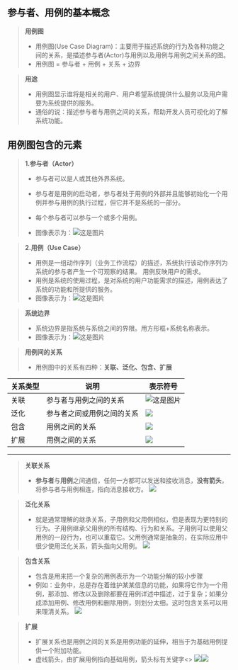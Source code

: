 ## 参与者、用例的基本概念
>**用例图**
>- 用例图(Use Case Diagram)：主要用于描述系统的行为及各种功能之间的关系，是描述参与者(Actor)与用例以及用例与用例之间关系的图。
>- 用例图 = 参与者 + 用例 + 关系 + 边界

>**用途**
>- 用例图显示谁将是相关的用户、用户希望系统提供什么服务以及用户需要为系统提供的服务。
>- 通俗的说：描述参与者与用例之间的关系，帮助开发人员可视化的了解系统功能。

## 用例图包含的元素
>**1.参与者（Actor）**
>- 参与者可以是人或其他外界系统。
>- 参与者是用例的启动者，参与者处于用例的外部并且能够初始化一个用例并参与用例的执行过程，但它并不是系统的一部分。
>- 每个参与者可以参与一个或多个用例。
>
>- 图像表示为：![这是图片](https://img-blog.csdnimg.cn/20190914113914970.png)

>**2.用例（Use Case）**
>- 用例是一组动作序列（业务工作流程）的描述，系统执行该动作序列为系统的参与者产生一个可观察的结果。 用例反映用户的需求。
>- 用例是系统的使用过程，是对系统的用户功能需求的描述，用例表达了系统的功能和所提供的服务。
>- 图像表示为：![这是图片](https://img-blog.csdnimg.cn/20190914114018954.png)

>**系统边界**
>- 系统边界是指系统与系统之间的界限。用方形框+系统名称表示。
>- 图像表示为：![这是图片](https://img-blog.csdnimg.cn/20190914114347945.png?x-oss-process=image/watermark,type_ZmFuZ3poZW5naGVpdGk,shadow_10,text_aHR0cHM6Ly9ibG9nLmNzZG4ubmV0L2NvbGRfX19wbGF5,size_16,color_FFFFFF,t_70)

>**用例间的关系**
>- 用例图中的关系有四种：**关联、泛化、包含、扩展**  

|关系类型|说明|表示符号|    
|-|-|-|   
|关联|参与者与用例之间的关系|![这是图片](https://img-blog.csdnimg.cn/20190914115208590.png)|    
|泛化|参与者之间或用例之间的关系|![](https://img-blog.csdnimg.cn/20190914115350223.png)|
|包含|用例之间的关系|![](https://img-blog.csdnimg.cn/20190914115636117.png)|
|扩展|用例之间的关系|![](https://img-blog.csdnimg.cn/20190914115814439.png)|

---

>**关联关系**
>- **参与者**与**用例**之间通信，任何一方都可以发送和接收消息，**没有箭头**，将参与者与用例相连，指向消息接收方。
>![](https://img-blog.csdnimg.cn/20210623185606680.png)

>**泛化关系**
>- 就是通常理解的继承关系，子用例和父用例相似，但是表现为更特别的行为。子用例继承父用例的所有结构、行为和关系。子用例可以使用父用例的一段行为，也可以重载它。父用例通常是抽象的，在实际应用中很少使用泛化关系，箭头指向父用例。
>![](https://img-blog.csdnimg.cn/20210630202752632.png?x-oss-process=image/watermark,type_ZmFuZ3poZW5naGVpdGk,shadow_10,text_aHR0cHM6Ly9ibG9nLmNzZG4ubmV0L3dlaXhpbl80MjQ4ODc3Mg==,size_16,color_FFFFFF,t_70)

>**包含关系**  
>- 包含是用来把一个复杂的用例表示为一个功能分解的较小步骤
>- 例如：业务中，总是存在着维护某某信息的功能，如果将它作为一个用例，那添加、修改以及删除都要在用例详述中描述，过于复杂；如果分成添加用例、修改用例和删除用例，则划分太细。这时包含关系可以用来理清关系。
>![](https://img-blog.csdnimg.cn/2021063020405880.png?x-oss-process=image/watermark,type_ZmFuZ3poZW5naGVpdGk,shadow_10,text_aHR0cHM6Ly9ibG9nLmNzZG4ubmV0L3dlaXhpbl80MjQ4ODc3Mg==,size_16,color_FFFFFF,t_70)

>**扩展**
>- 扩展关系也是用例之间的关系是用例功能的延伸，相当于为基础用例提供一个附加功能。
>- 虚线箭头，由扩展用例指向基础用例，箭头标有关键字<<extend>>
>![](https://img-blog.csdnimg.cn/20210630204226944.png?x-oss-process=image/watermark,type_ZmFuZ3poZW5naGVpdGk,shadow_10,text_aHR0cHM6Ly9ibG9nLmNzZG4ubmV0L3dlaXhpbl80MjQ4ODc3Mg==,size_16,color_FFFFFF,t_70)![](https://img-blog.csdnimg.cn/20210630204245712.png?x-oss-process=image/watermark,type_ZmFuZ3poZW5naGVpdGk,shadow_10,text_aHR0cHM6Ly9ibG9nLmNzZG4ubmV0L3dlaXhpbl80MjQ4ODc3Mg==,size_16,color_FFFFFF,t_70)


